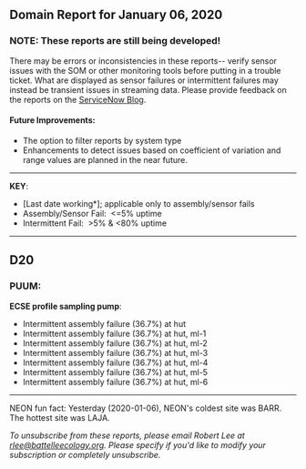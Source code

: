 ## Domain Report for January 06, 2020


### NOTE: These reports are still being developed!
There may be errors or inconsistencies in these reports-- verify sensor issues with the SOM or other monitoring tools before putting in a trouble ticket. What are displayed as sensor failures or intermittent failures may instead be transient issues in streaming data.
Please provide feedback on the reports on the [ServiceNow Blog](https://neon.service-now.com/community?id=community_blog&sys_id=9b4fbe8adbed734017ecf9041d9619be).

#### Future Improvements: 
 - The option to filter reports by system type 
 - Enhancements to detect issues based on coefficient of variation and range values are planned in the near future.

***

**KEY**:

 - [Last date working*]; applicable only to assembly/sensor fails
 - Assembly/Sensor Fail:&nbsp;&nbsp;<=5% uptime
 - Intermittent Fail:&nbsp;&nbsp;>5% & <80% uptime

***
## D20

### PUUM:

**ECSE profile sampling pump**:
 - Intermittent assembly failure (36.7%) at hut
 - Intermittent assembly failure (36.7%) at hut, ml-1
 - Intermittent assembly failure (36.7%) at hut, ml-2
 - Intermittent assembly failure (36.7%) at hut, ml-3
 - Intermittent assembly failure (36.7%) at hut, ml-4
 - Intermittent assembly failure (36.7%) at hut, ml-5
 - Intermittent assembly failure (36.7%) at hut, ml-6

***
NEON fun fact: Yesterday (2020-01-06), NEON's coldest site was BARR. The hottest site was LAJA.

_To unsubscribe from these reports, please email Robert Lee at rlee@battelleecology.org. Please specify if you'd like to modify your subscription or completely unsubscribe._
